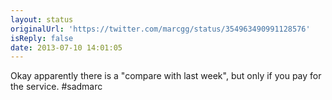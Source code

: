 ```yaml
---
layout: status
originalUrl: 'https://twitter.com/marcgg/status/354963490991128576'
isReply: false
date: 2013-07-10 14:01:05
---
```


Okay apparently there is a "compare with last week", but only if you pay for the service. #sadmarc
